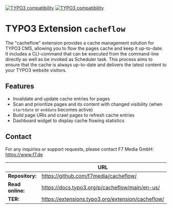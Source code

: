 [![TYPO3 compatibility](https://img.shields.io/badge/TYPO3-12.4-ff8700?maxAge=3600&logo=typo3)](https://get.typo3.org/)
[![TYPO3 compatibility](https://img.shields.io/badge/TYPO3-13.4-ff8700?maxAge=3600&logo=typo3)](https://get.typo3.org/)

# TYPO3 Extension `cacheflow`

The "cacheflow" extension provides a cache management solution for TYPO3 CMS, allowing you to flow the pages cache and
keep it up-to-date. It includes a CLI-command that can be executed from the command-line directly as well as be invoked
as Scheduler task. This process aims to ensure that the cache is always up-to-date and delivers the latest content to
your TYPO3 website visitors.

## Features

- Invalidate and update cache entries for pages
- Scan and prioritize pages and its content with changed visibility (when `startdate` or `enddate` becomes active)
- Build page URIs and crawl pages to refresh cache entries
- Dashboard widget to display cache flowing statistics

## Contact

For any inquiries or support requests, please contact F7 Media GmbH: https://www.f7.de

|                  | URL                                                     |
|------------------|---------------------------------------------------------|
| **Repository:**  | https://github.com/f7media/cacheflow/                   |
| **Read online:** | https://docs.typo3.org/p/cacheflow/main/en-us/          |
| **TER:**         | https://extensions.typo3.org/extension/cacheflow/ |

